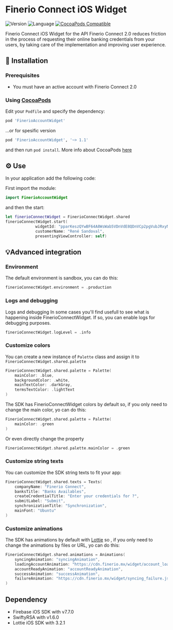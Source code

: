 # Finerio Connect iOS Widget

![Version](https://img.shields.io/badge/version-1.0.0-blue.svg)
![Language](https://img.shields.io/badge/Language-Swift-orange.svg)
[![CocoaPods Compatible](https://img.shields.io/cocoapods/v/FinerioAccountWidget.svg)](https://cocoapods.org/pods/FinerioAccountWidget)


Finerio Connect iOS Widget for the API Finerio Connect 2.0 reduces friction in the process of requesting their online banking credentials from your users, by taking care of the implementation and improving user experience.

## 📲 Installation


### Prerequisites

- You must have an active account with Finerio Connect 2.0

### Using [CocoaPods](https://cocoapods.org)

Edit your `Podfile` and specify the dependency:

```ruby
pod 'FinerioAccountWidget'
```

...or for spesific version


```ruby
pod 'FinerioAccountWidget', '~> 1.1'
```

and then run `pod install`. More info about CocoaPods [here](https://cocoapods.org)

## ⚙️ Use

In your application add the following code:


First import the module:

``` swift
import FinerioAccountWidget
```

and then the start:

``` swift
let finerioConnectWidget = FinerioConnectWidget.shared
finerioConnectWidget.start(
             widgetId: "pparKeszQYwBF64A8WsWab5VDnVdE8QDnVCp2pgVubJRxyNU46",
             customerName: "René Sandoval",
             presentingViewController: self)
```

## 💡Advanced integration

### Environment

The default environment is sandbox, you can do this:
``` swift
finerioConnectWidget.environment = .production
```

### Logs and debugging

Logs and debugging
In some cases you'll find usefull to see what is happening inside FinerioConnectWidget. If so, you can enable logs for debugging purposes.


``` swift
finerioConnectWidget.logLevel = .info
```

### Customize colors

You can create a new instance of `Palette` class and assign it to `FinerioConnectWidget.shared.palette`

```swift
FinerioConnectWidget.shared.palette = Palette(
    mainColor: .blue,
    backgroundColor: .white,
    mainTextColor: .darkGray,
    termsTextColor: .lightText
)
```

The SDK has FinerioConnectWidget colors by default so, if you only need to change the main color, yo can do this:

```swift
FinerioConnectWidget.shared.palette = Palette(
    mainColor: .green
)
```

Or even directly change the property

```swift
FinerioConnectWidget.shared.palette.mainColor = .green
```

### Customize string texts

You can customize the SDK string texts to fit your app:

```swift
FinerioConnectWidget.shared.texts = Texts(
    companyName: "Finerio Connect",
    banksTitle: "Banks Availables",
    createCredentialTitle: "Enter your credentials for ?",
    submitLabel: "Submit",
    synchronizationTitle: "Synchronization",
    mainFont: "Ubuntu"
)
```
### Customize animations

The SDK has animations by default with [Lottie](https://github.com/airbnb/lottie-ios) so , if you only need to change the animations by files or URL, yo can do this:

```swift
FinerioConnectWidget.shared.animations = Animations(
    syncingAnimation: "syncingAnimation",
    loadingAccountAnimation: "https://cdn.finerio.mx/widget/account_loading.json",
    accountReadyAnimation: "accountReadyAnimation",
    successAnimation: "successAnimation",
    failureAnimation: "https://cdn.finerio.mx/widget/syncing_failure.json"
)
```

## Dependency
  - Firebase iOS SDK with v7.7.0
  - SwiftyRSA with v1.6.0
  - Lottie iOS SDK with 3.2.1

